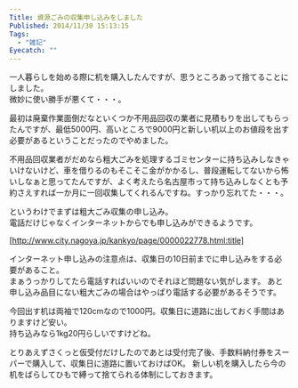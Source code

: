 ```yaml
---
Title: 資源ごみの収集申し込みをしました
Published: 2014/11/30 15:13:15
Tags:
  - "雑記"
Eyecatch: ""
---
```

一人暮らしを始める際に机を購入したんですが、思うところあって捨てることにしました。  
微妙に使い勝手が悪くて・・・。

最初は廃棄作業面倒だなといくつか不用品回収の業者に見積もりを出してもらったんですが、最低5000円、高いところで9000円と新しい机以上のお値段を出す必要があるということだったのでやめました。  

不用品回収業者がだめなら粗大ごみを処理するゴミセンターに持ち込みしなきゃいけないけど、車を借りるのもそこそこ金がかかるし、普段運転してないから怖いしなぁと思ってたんですが、よく考えたら名古屋市って持ち込みしなくとも予約さえすれば一か月に一回収集してくれるんですね。すっかり忘れてた・・・。

というわけでまずは粗大ごみ収集の申し込み。  
電話だけじゃなくインターネットからでも申し込みができるようです。

[http://www.city.nagoya.jp/kankyo/page/0000022778.html:title]

インターネット申し込みの注意点は、収集日の10日前までに申し込みをする必要があること。  
まぁうっかりしてたら電話すればいいのでそれほど問題ない気がします。
あと申し込み品目にない粗大ごみの場合はやっぱり電話する必要があるそうです。

今回出す机は両袖で120cmなので1000円。収集日に道路に出しておく手間はありますけど安い。  
持ち込みなら1kg20円らしいですけどね。

とりあえずさくっと仮受付だけしたのであとは受付完了後、手数料納付券をスーパーで購入して、収集日に道路に置いておけばOK。
新しい机を購入したら今の机をばらしてひもで縛って捨てられる体制にしておきます。